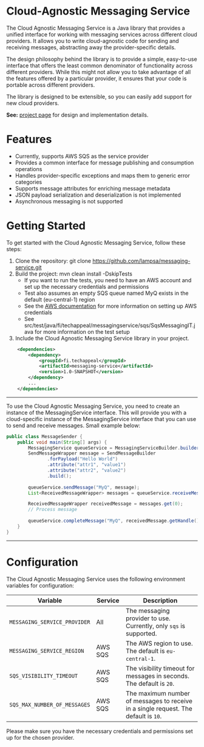 # Cloud-Agnostic Messaging Service
The Cloud Agnostic Messaging Service is a Java library that provides a unified interface for 
working with messaging services across different cloud providers. It allows you to write 
cloud-agnostic code for sending  and receiving messages, abstracting away the provider-specific 
details.

The design philosophy behind the library is to provide a simple, easy-to-use interface that offers
the least common denominator of functionality across different providers. While this might not allow
you to take advantage of all the features offered by a particular provider, it ensures that your code
is portable across different providers.

The library is designed to be extensible, so you can easily add support for new cloud providers.

**See:** [project page](https://github.com/lampsa/messaging-service/wiki/Cloud-Agnostic-Messaging-Service) for design and implementation details.

# Features
- Currently, supports AWS SQS as the service provider
- Provides a common interface for message publishing and consumption operations
- Handles provider-specific exceptions and maps them to generic error categories
- Supports message attributes for enriching message metadata
- JSON payload serialization and deserialization is not implemented
- Asynchronous messaging is not supported

# Getting Started
To get started with the Cloud Agnostic Messaging Service, follow these steps:
1. Clone the repository: git clone https://github.com/lampsa/messaging-service.git
2. Build the project: mvn clean install -DskipTests
   - If you want to run the tests, you need to have an AWS account and set up the necessary credentials and permissions
   - Test also assumes an empty SQS queue named MyQ exists in the default (eu-central-1) region
   - See the [AWS documentation](https://docs.aws.amazon.com/sdk-for-java/v1/developer-guide/setup-credentials.html) for more information on setting up AWS credentials
   - See src/test/java/fi/techappeal/messagingservice/sqs/SqsMessagingIT.java for more information on the test setup
3. Include the Cloud Agnostic Messaging Service library in your project.

```xml
    <dependencies>
        <dependency>
            <groupId>fi.techappeal</groupId>
            <artifactId>messaging-service</artifactId>
            <version>1.0-SNAPSHOT</version>
        </dependency>
        ...
    </dependencies>
```
---
To use the Cloud Agnostic Messaging Service, you need to create an instance of the MessagingService interface.
This will provide you with a cloud-specific instance of the MessagingService interface that you can use to send 
and receive messages. Small example below:

```java
public class MessageSender {
    public void main(String[] args) {
        MessagingService queueService = MessagingServiceBuilder.builder().build();
        SendMessageWrapper message = SendMessageBuilder
               .forPayload("Hello World")
               .attribute("attr1", "value1")
               .attribute("attr2", "value2")
               .build();
        
        queueService.sendMessage("MyQ", message);
        List<ReceivedMessageWrapper> messages = queueService.receiveMessages("MyQ", 1); // Receive 1 message

        ReceivedMessageWrapper receivedMessage = messages.get(0);
        // Process message
       
        queueService.completeMessage("MyQ", receivedMessage.getHandle());
    }
}
```
---
# Configuration
The Cloud Agnostic Messaging Service uses the following environment variables for configuration:

| Variable                    | Service | Description                                                                         |
|-----------------------------| --- |-------------------------------------------------------------------------------------|
| `MESSAGING_SERVICE_PROVIDER` | All | The messaging provider to use. Currently, only `sqs` is supported.                  |
| `MESSAGING_SERVICE_REGION`  | AWS SQS | The AWS region to use. The default is `eu-central-1`.                               |
| `SQS_VISIBILITY_TIMEOUT`    | AWS SQS | The visibility timeout for messages in seconds. The default is `20`.                |
| `SQS_MAX_NUMBER_OF_MESSAGES`| AWS SQS | The maximum number of messages to receive in a single request. The default is `10`. |

Please make sure you have the necessary credentials and permissions set up for the chosen provider.

